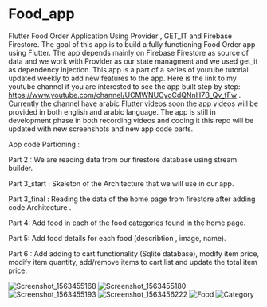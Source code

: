 # Food_app
Flutter Food Order Application Using Provider , GET_IT and Firebase Firestore.
The goal of this app is to build a fully functioning Food Order app using Flutter. The app depends mainly on Firebase Firestore as source of data and we work with Provider as our state managment and we used get_it as dependency injection. This app is a part of a series of youtube tutorial updated weekly to add new features to the app. Here is the link to my youtube channel if you are interested to see the app built step by step: https://www.youtube.com/channel/UCMWNUCyoCdQNnH7B_Qv_fFw .
Currently the channel have arabic Flutter videos soon the app videos will be provided in both english and arabic language.
The app is still in development phase in both recording videos and coding it this repo will be updated with new screenshots and 
new app code parts. 
 
App code Partioning :

Part 2 : We are reading data from our firestore database using stream builder.

Part 3_start : Skeleton  of the Architecture  that we will use in our app.

Part 3_final : Reading the data of the home page from firestore after adding code Architecture .

Part 4: Add food in each of the food categories found in the home page.

Part 5: Add food details for each food (describtion , image, name).

Part 6 : Add adding to cart functionality (Sqlite database), modify item price, modify item quantity, add/remove items to cart list and update the total item price.



![Screenshot_1563455168](https://user-images.githubusercontent.com/29692898/61460842-db773f00-a96f-11e9-8f42-e8ded86b9b99.png)
![Screenshot_1563455180](https://user-images.githubusercontent.com/29692898/61460846-ddd99900-a96f-11e9-9bf6-03dcc14765f1.png)
![Screenshot_1563455193](https://user-images.githubusercontent.com/29692898/61460850-df0ac600-a96f-11e9-85de-416ed79fed0f.png)
![Screenshot_1563456222](https://user-images.githubusercontent.com/29692898/61461110-58a2b400-a970-11e9-8a5b-aa5686161216.png)
![Food](https://user-images.githubusercontent.com/29692898/61464194-27c57d80-a976-11e9-8e9a-0282da54db5e.png)
![Category](https://user-images.githubusercontent.com/29692898/61464196-285e1400-a976-11e9-8352-b61098786033.png)

